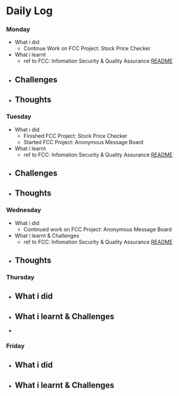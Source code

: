 # Daily Log

### Monday
- What i did
  - Continue Work on FCC Project: Stock Price Checker
- What i learnt
  - ref to FCC: Infomation Security & Quality Assurance [README](https://github.com/intOppong/software_engineer_journey/blob/dev/fcc_projects/information_security_and_quality_assurance/README.md)
- Challenges
  - 
- Thoughts
  - 

### Tuesday
- What i did
  - Finished FCC Project: Stock Price Checker
  - Started FCC Project: Anonymous Message Board
- What i learnt
  - ref to FCC: Infomation Security & Quality Assurance [README](https://github.com/intOppong/software_engineer_journey/blob/dev/fcc_projects/information_security_and_quality_assurance/README.md)
- Challenges
  - 
- Thoughts
  -

### Wednesday
- What i did
  - Continued work on FCC Project: Anonymous Message Board
- What i learnt & Challenges
  - ref to FCC: Infomation Security & Quality Assurance [README](https://github.com/intOppong/software_engineer_journey/blob/dev/fcc_projects/information_security_and_quality_assurance/README.md)
- Thoughts
  - 

### Thursday
- What i did
  - 
- What i learnt & Challenges
  - 
- 


### Friday
- What i did
  - 
- What i learnt & Challenges
  - 
